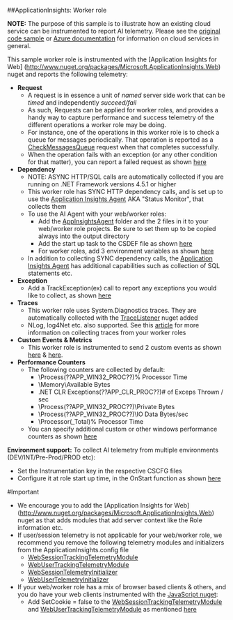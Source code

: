 ﻿##ApplicationInsights: Worker role

**NOTE:** The purpose of this sample is to illustrate how an existing cloud service can be instrumented to report AI telemetry. 
Please see the [original code sample](https://code.msdn.microsoft.com/windowsapps/Windows-Azure-Multi-Tier-eadceb36) or [Azure documentation](http://azure.microsoft.com/en-us/services/cloud-services/) for information on cloud services in general.

This sample worker role is instrumented with the [Application Insights for Web] (http://www.nuget.org/packages/Microsoft.ApplicationInsights.Web) nuget and reports the following telemetry:

* **Request**
  * A request is in essence a unit of *named* server side work that can be *timed* and independently *succeed/fail*
  * As such, Requests can be applied for worker roles, and provides a handy way to capture performance and success telemetry of the different operations a worker role may be doing.
  * For instance, one of the operations in this worker role is to check a queue for messages periodically. That operation is reported as a [CheckMessagesQueue](WorkerRoleB.cs#L73) request when that completes successfully.
  * When the operation fails with an exception (or any other condition for that matter), you can report a failed request as shown [here](WorkerRoleB.cs#L92)
* **Dependency**
  * NOTE: ASYNC HTTP/SQL calls are automatically collected if you are running on .NET Framework versions 4.5.1 or higher
  * This worker role has SYNC HTTP dependency calls, and is set up to use the [Application Insights Agent](http://azure.microsoft.com/en-us/documentation/articles/app-insights-monitor-performance-live-website-now/) AKA "Status Monitor", that collects them
  * To use the AI Agent with your web/worker roles:
    * Add the [AppInsightsAgent](AppInsightsAgent) folder and the 2 files in it to your web/worker role projects. Be sure to set them up to be copied always into the output directory
	* Add the start up task to the CSDEF file as shown [here](../AzureEmailService/ServiceDefinition.csdef#L60)
	* For worker roles, add 3 environment variables as shown [here](../AzureEmailService/ServiceDefinition.csdef#L70)
  * In addition to collecting SYNC dependency calls, the [Application Insights Agent](http://azure.microsoft.com/en-us/documentation/articles/app-insights-monitor-performance-live-website-now/) has additional capabilities such as collection of SQL statements etc.
* **Exception**
  * Add a TrackException(ex) call to report any exceptions you would like to collect, as shown [here](WorkerRoleB.cs#L93)
* **Traces**
  * This worker role uses System.Diagnostics traces. They are automatically collected with the [TraceListener](http://www.nuget.org/packages/Microsoft.ApplicationInsights.TraceListener) nuget added
  * NLog, log4Net etc. also supported. See this [article](http://azure.microsoft.com/en-us/documentation/articles/app-insights-search-diagnostic-logs/) for more information on collecting traces from your worker roles
* **Custom Events & Metrics**
  * This worker role is instrumented to send 2 custom events as shown [here](WorkerRoleB.cs#L122) & [here](WorkerRoleB.cs#L187).
* **Performance Counters**
  * The following counters are collected by default:
    * \Process(??APP_WIN32_PROC??)\% Processor Time
	* \Memory\Available Bytes
	* \.NET CLR Exceptions(??APP_CLR_PROC??)\# of Exceps Thrown / sec
	* \Process(??APP_WIN32_PROC??)\Private Bytes
	* \Process(??APP_WIN32_PROC??)\IO Data Bytes/sec
	* \Processor(_Total)\% Processor Time
  * You can specify additional custom or other windows performance counters as shown [here](ApplicationInsights.config#L14)

**Environment support:** To collect AI telemetry from multiple environments (DEV/INT/Pre-Prod/PROD etc): 
* Set the Instrumentation key in the respective CSCFG files
* Configure it at role start up time, in the OnStart function as shown [here](WorkerRoleB.cs#L333)


#Important
* We encourage you to add the [Application Insights for Web] (http://www.nuget.org/packages/Microsoft.ApplicationInsights.Web) nuget as that adds modules that add server context like the Role information etc.
* If user/session telemetry is not applicable for your web/worker role, we recommend you remove the following telemetry modules and initializers from the ApplicationInsights.config file
  * [WebSessionTrackingTelemetryModule](ApplicationInsights.config#L36)
  * [WebUserTrackingTelemetryModule](ApplicationInsights.config#L37)
  * [WebSessionTelemetryInitializer](ApplicationInsights.config#L67)
  * [WebUserTelemetryInitializer](ApplicationInsights.config#L61)
* If your web/worker role has a mix of browser based clients & others, and you do have your web clients instrumented with the [JavaScript nuget](http://www.nuget.org/packages/Microsoft.ApplicationInsights.JavaScript):
  * Add SetCookie = false to the [WebSessionTrackingTelemetryModule](ApplicationInsights.config#L36) and [WebUserTrackingTelemetryModule](ApplicationInsights.config#L37) as mentioned [here](ApplicationInsights.config#L44)

